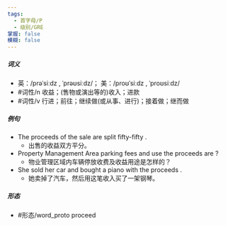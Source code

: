 ```yaml
---
tags:
  - 首字母/P
  - 级别/GRE
掌握: false
模糊: false
---
```

##### 词义
- 英：/prəˈsiːdz , ˈprəʊsiːdz/； 美：/proʊˈsiːdz , ˈproʊsiːdz/
- #词性/n  收益；(售物或演出等的)收入；进款
- #词性/v  行进；前往；继续做(或从事、进行)；接着做；继而做
##### 例句
- The proceeds of the sale are split fifty-fifty .
	- 出售的收益双方平分。
- Property Management Area parking fees and use the proceeds are ?
	- 物业管理区域内车辆停放收费及收益用途是怎样的？
- She sold her car and bought a piano with the proceeds .
	- 她卖掉了汽车，然后用这笔收入买了一架钢琴。
##### 形态
- #形态/word_proto proceed

